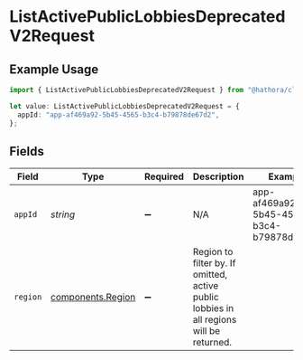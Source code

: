 # ListActivePublicLobbiesDeprecatedV2Request

## Example Usage

```typescript
import { ListActivePublicLobbiesDeprecatedV2Request } from "@hathora/cloud-sdk-typescript/models/operations";

let value: ListActivePublicLobbiesDeprecatedV2Request = {
  appId: "app-af469a92-5b45-4565-b3c4-b79878de67d2",
};
```

## Fields

| Field                                                                                   | Type                                                                                    | Required                                                                                | Description                                                                             | Example                                                                                 |
| --------------------------------------------------------------------------------------- | --------------------------------------------------------------------------------------- | --------------------------------------------------------------------------------------- | --------------------------------------------------------------------------------------- | --------------------------------------------------------------------------------------- |
| `appId`                                                                                 | *string*                                                                                | :heavy_minus_sign:                                                                      | N/A                                                                                     | app-af469a92-5b45-4565-b3c4-b79878de67d2                                                |
| `region`                                                                                | [components.Region](../../models/components/region.md)                                  | :heavy_minus_sign:                                                                      | Region to filter by. If omitted, active public lobbies in all regions will be returned. |                                                                                         |